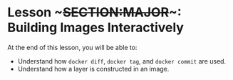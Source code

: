 <!SLIDE>
# Lesson ~~~SECTION:MAJOR~~~: Building Images Interactively

At the end of this lesson, you will be able to:

* Understand how ``docker diff``, ``docker tag``, and ``docker commit`` are used.
* Understand how a layer is constructed in an image.
